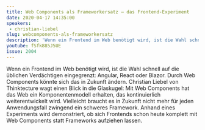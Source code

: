 ```yaml
---
title: Web Components als Frameworkersatz – das Frontend-Experiment
date: 2020-04-17 14:35:00
speakers:
 - christian-liebel
slug: webcomponents-als-frameworkersatz
description: 'Wenn ein Frontend im Web benötigt wird, ist die Wahl schnell auf die üblichen Verdächtigen eingegrenzt: Angular, React oder Blazor. Durch Web Components könnte sich das in Zukunft ändern.'
youtube: fSfk885J5UE
issue: 2004
---
```

Wenn ein Frontend im Web benötigt wird, ist die Wahl schnell auf die üblichen Verdächtigen eingegrenzt: Angular, React oder Blazor. Durch Web Components könnte sich das in Zukunft ändern. Christian Liebel von Thinktecture wagt einen Blick in die Glaskugel: Mit Web Components hat das Web ein Komponentenmodell erhalten, das kontinuierlich weiterentwickelt wird. Vielleicht braucht es in Zukunft nicht mehr für jeden Anwendungsfall zwingend ein schweres Framework. Anhand eines Experiments wird demonstriert, ob sich Frontends schon heute komplett mit Web Components statt Frameworks aufziehen lassen.
